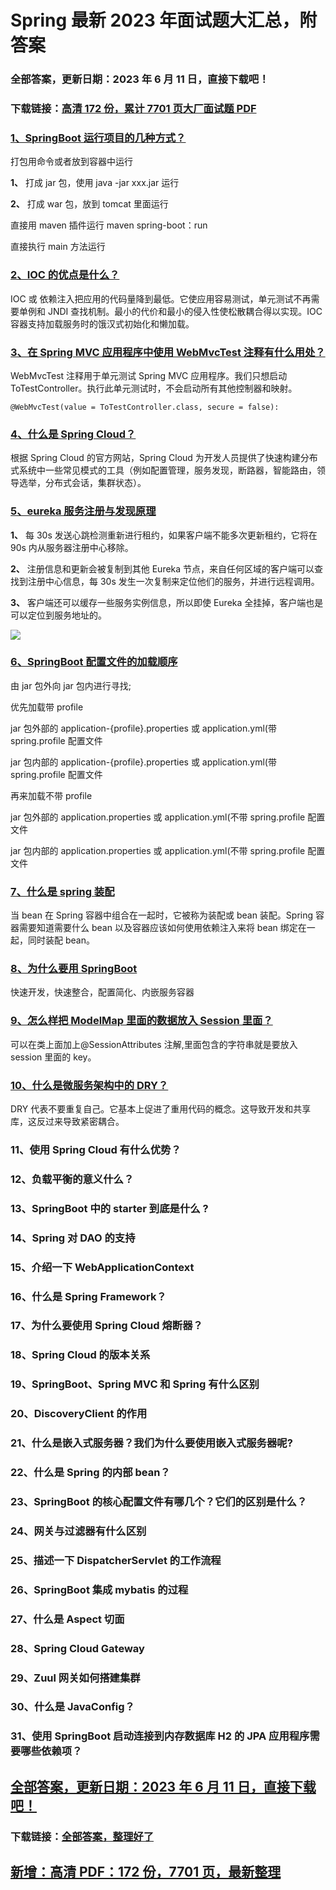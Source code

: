 # Spring 最新 2023 年面试题大汇总，附答案

### 全部答案，更新日期：2023 年 6 月 11 日，直接下载吧！

### 下载链接：[高清 172 份，累计 7701 页大厂面试题 PDF](https://gitlab.gaorta.com/devteam/learning-journey/study-materials-collection/-/tree/master/docs/index.md)

### [1、SpringBoot 运行项目的几种方式？](https://gitlab.gaorta.com/devteam/learning-journey/study-materials-collection/-/tree/master/docs/Spring/Spring最新2021年面试题大汇总，附答案.md#1springboot运行项目的几种方式)

打包用命令或者放到容器中运行

**1、** 打成 jar 包，使用 java -jar xxx.jar 运行

**2、** 打成 war 包，放到 tomcat 里面运行

直接用 maven 插件运行 maven spring-boot：run

直接执行 main 方法运行

### [2、IOC 的优点是什么？](https://gitlab.gaorta.com/devteam/learning-journey/study-materials-collection/-/tree/master/docs/Spring/Spring最新2021年面试题大汇总，附答案.md#2ioc的优点是什么)

IOC 或 依赖注入把应用的代码量降到最低。它使应用容易测试，单元测试不再需要单例和 JNDI 查找机制。最小的代价和最小的侵入性使松散耦合得以实现。IOC 容器支持加载服务时的饿汉式初始化和懒加载。

### [3、在 Spring MVC 应用程序中使用 WebMvcTest 注释有什么用处？](https://gitlab.gaorta.com/devteam/learning-journey/study-materials-collection/-/tree/master/docs/Spring/Spring最新2021年面试题大汇总，附答案.md#3在spring-mvc应用程序中使用webmvctest注释有什么用处)

WebMvcTest 注释用于单元测试 Spring MVC 应用程序。我们只想启动 ToTestController。执行此单元测试时，不会启动所有其他控制器和映射。

```
@WebMvcTest(value = ToTestController.class, secure = false):
```

### [4、什么是 Spring Cloud？](https://gitlab.gaorta.com/devteam/learning-journey/study-materials-collection/-/tree/master/docs/Spring/Spring最新2021年面试题大汇总，附答案.md#4什么是spring-cloud)

根据 Spring Cloud 的官方网站，Spring Cloud 为开发人员提供了快速构建分布式系统中一些常见模式的工具（例如配置管理，服务发现，断路器，智能路由，领导选举，分布式会话，集群状态）。

### [5、eureka 服务注册与发现原理](https://gitlab.gaorta.com/devteam/learning-journey/study-materials-collection/-/tree/master/docs/Spring/Spring最新2021年面试题大汇总，附答案.md#5eureka服务注册与发现原理)

**1、** 每 30s 发送⼼跳检测重新进⾏租约，如果客户端不能多次更新租约，它将在 90s 内从服务器注册中⼼移除。

**2、** 注册信息和更新会被复制到其他 Eureka 节点，来⾃任何区域的客户端可以查找到注册中⼼信息，每 30s 发⽣⼀次复制来定位他们的服务，并进⾏远程调⽤。

**3、** 客户端还可以缓存⼀些服务实例信息，所以即使 Eureka 全挂掉，客户端也是可以定位到服务地址的。

![](https://gitee.com/souyunkutech/souyunku-home/raw/master/images/souyunku-web/2020/5/2/01/44/45_4.png#alt=45%5C_4.png)

### [6、SpringBoot 配置文件的加载顺序](https://gitlab.gaorta.com/devteam/learning-journey/study-materials-collection/-/tree/master/docs/Spring/Spring最新2021年面试题大汇总，附答案.md#6springboot-配置文件的加载顺序)

由 jar 包外向 jar 包内进行寻找;

优先加载带 profile

jar 包外部的 application-{profile}.properties 或 application.yml(带 spring.profile 配置文件

jar 包内部的 application-{profile}.properties 或 application.yml(带 spring.profile 配置文件

再来加载不带 profile

jar 包外部的 application.properties 或 application.yml(不带 spring.profile 配置文件

jar 包内部的 application.properties 或 application.yml(不带 spring.profile 配置文件

### [7、什么是 spring 装配](https://gitlab.gaorta.com/devteam/learning-journey/study-materials-collection/-/tree/master/docs/Spring/Spring最新2021年面试题大汇总，附答案.md#7什么是-spring-装配)

当 bean 在 Spring 容器中组合在一起时，它被称为装配或 bean 装配。Spring 容器需要知道需要什么 bean 以及容器应该如何使用依赖注入来将 bean 绑定在一起，同时装配 bean。

### [8、为什么要用 SpringBoot](https://gitlab.gaorta.com/devteam/learning-journey/study-materials-collection/-/tree/master/docs/Spring/Spring最新2021年面试题大汇总，附答案.md#8为什么要用springboot)

快速开发，快速整合，配置简化、内嵌服务容器

### [9、怎么样把 ModelMap 里面的数据放入 Session 里面？](https://gitlab.gaorta.com/devteam/learning-journey/study-materials-collection/-/tree/master/docs/Spring/Spring最新2021年面试题大汇总，附答案.md#9怎么样把modelmap里面的数据放入session里面)

可以在类上面加上@SessionAttributes 注解,里面包含的字符串就是要放入 session 里面的 key。

### [10、什么是微服务架构中的 DRY？](https://gitlab.gaorta.com/devteam/learning-journey/study-materials-collection/-/tree/master/docs/Spring/Spring最新2021年面试题大汇总，附答案.md#10什么是微服务架构中的dry)

DRY 代表不要重复自己。它基本上促进了重用代码的概念。这导致开发和共享库，这反过来导致紧密耦合。

### 11、使用 Spring Cloud 有什么优势？

### 12、负载平衡的意义什么？

### 13、SpringBoot 中的 starter 到底是什么 ?

### 14、Spring 对 DAO 的支持

### 15、介绍一下 WebApplicationContext

### 16、什么是 Spring Framework？

### 17、为什么要使用 Spring Cloud 熔断器？

### 18、Spring Cloud 的版本关系

### 19、SpringBoot、Spring MVC 和 Spring 有什么区别

### 20、DiscoveryClient 的作用

### 21、什么是嵌入式服务器？我们为什么要使用嵌入式服务器呢?

### 22、什么是 Spring 的内部 bean？

### 23、SpringBoot 的核心配置文件有哪几个？它们的区别是什么？

### 24、网关与过滤器有什么区别

### 25、描述一下 DispatcherServlet 的工作流程

### 26、SpringBoot 集成 mybatis 的过程

### 27、什么是 Aspect 切面

### 28、Spring Cloud Gateway

### 29、Zuul 网关如何搭建集群

### 30、什么是 JavaConfig？

### 31、使用 SpringBoot 启动连接到内存数据库 H2 的 JPA 应用程序需要哪些依赖项？

## [全部答案，更新日期：2023 年 6 月 11 日，直接下载吧！](https://gitlab.gaorta.com/devteam/learning-journey/study-materials-collection/-/tree/master/docs/daan.md)

### 下载链接：[全部答案，整理好了](https://gitlab.gaorta.com/devteam/learning-journey/study-materials-collection/-/tree/master/docs/daan.md)

## [新增：高清 PDF：172 份，7701 页，最新整理](https://gitlab.gaorta.com/devteam/learning-journey/study-materials-collection/-/tree/master/docs/daan.md)
